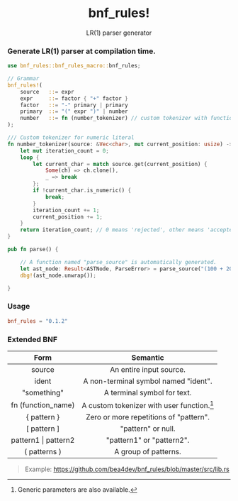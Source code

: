 <div align="center">
<h1>bnf_rules!</h1>
<p>LR(1) parser generator</p>
</div>

### Generate LR(1) parser at compilation time.

```rust
use bnf_rules::bnf_rules_macro::bnf_rules;

// Grammar
bnf_rules!(
    source   ::= expr
    expr     ::= factor { "+" factor }
    factor   ::= "-" primary | primary
    primary  ::= "(" expr ")" | number
    number   ::= fn (number_tokenizer) // custom tokenizer with function
);

/// Custom tokenizer for numeric literal
fn number_tokenizer(source: &Vec<char>, mut current_position: usize) -> usize {
    let mut iteration_count = 0;
    loop {
        let current_char = match source.get(current_position) {
            Some(ch) => ch.clone(),
            _ => break
        };
        if !current_char.is_numeric() {
            break;
        }
        iteration_count += 1;
        current_position += 1;
    }
    return iteration_count; // 0 means 'rejected', other means 'accepted' and 'length of token'.
}

pub fn parse() {

    // A function named "parse_source" is automatically generated.
    let ast_node: Result<ASTNode, ParseError> = parse_source("(100 + 200) + -100");
    dbg!(ast_node.unwrap());

}
```

### Usage
```toml
bnf_rules = "0.1.2"
```

### Extended BNF
|           Form           |                  Semantic                  |
|:------------------------:|:------------------------------------------:|
|          source          |          An entire input source.           |
|          ident           |    A non-terminal symbol named "ident".    |
|       "something"        |        A terminal symbol for text.         |
|    fn (function_name)    | A custom tokenizer with user function.[^1] |
|       { pattern }        |   Zero or more repetitions of "pattern".   |
|      \[ pattern \]       |             "pattern" or null.             |
| pattern1 &#124; pattern2 |         "pattern1" or "pattern2".          |
|       ( patterns )       |            A group of patterns.            |

[^1]: Generic parameters are also available.

> Example: https://github.com/bea4dev/bnf_rules/blob/master/src/lib.rs